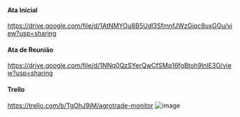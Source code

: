 #### Ata Inicial
https://drive.google.com/file/d/1AtNMYOu8B5Udl3SfmnfJWzGiqc8uxGGu/view?usp=sharing

#### Ata de Reunião
https://drive.google.com/file/d/1NNq0QzSYerQwCfSMq16fgBtoh9lnlE3O/view?usp=sharing

#### Trello
https://trello.com/b/TgOhJ9iM/agrotrade-monitor
![image](https://github.com/ICEI-PUC-Minas-PMV-ADS/pmv-ads-2023-2-e5-proj-empext-t2-projAgronegocio/assets/32153247/088c9b2a-632d-4aea-bce3-6960573088b3)
